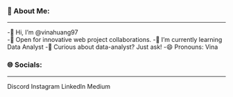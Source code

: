 ### 💫 About Me:
___
-👋 Hi, I’m @vinahuang97 </br>
-👯 Open for innovative web project collaborations.
-🌱 I’m currently learning Data Analyst
-💬 Curious about data-analyst? Just ask!
-😄 Pronouns: Vina

### 🌐 Socials:
___
Discord Instagram LinkedIn Medium
